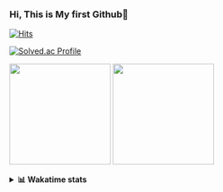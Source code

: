 ### Hi, This is My first Github👋
[![Hits](https://hits.seeyoufarm.com/api/count/incr/badge.svg?url=https%3A%2F%2Fgithub.com%2FJonghyun-Park1027&count_bg=%2379C83D&title_bg=%23555555&icon=&icon_color=%23E7E7E7&title=hits&edge_flat=false)](https://hits.seeyoufarm.com)
<br>

[![Solved.ac Profile](http://mazassumnida.wtf/api/v2/generate_badge?boj=ppjjhh1027)](https://solved.ac/ppjjhh1027/)

<p>
  <img height="180em" src="https://github-readme-stats-eight-rho-29.vercel.app/api?username=Jonghyun-Park1027&show_icons=true&include_all_commits=true&bg_color=30,e96443,904e95&title_color=fff&text_color=fff">
  <img height="180em" src="https://github-readme-stats-eight-rho-29.vercel.app/api/top-langs/?username=Jonghyun-Park1027&layout=compact&bg_color=30,e96443,904e95&title_color=fff&text_color=fff">


</p>
<details>
<summary><b>📊 Wakatime stats</b><br></summary>
<div>
<hr/>




<!--START_SECTION:waka-->
![Code Time](http://img.shields.io/badge/Code%20Time-151%20hrs%207%20mins-blue)

![Profile Views](http://img.shields.io/badge/Profile%20Views-0-blue)

**🐱 My GitHub Data** 

> 📦 94.4 kB Used in GitHub's Storage 
 > 
> 🏆 125 Contributions in the Year 2023
 > 
> 🚫 Not Opted to Hire
 > 
> 📜 12 Public Repositories 
 > 
> 🔑 8 Private Repositories 
 > 
**I'm an Early 🐤** 

```text
🌞 Morning                35 commits          ████░░░░░░░░░░░░░░░░░░░░░   17.86 % 
🌆 Daytime                94 commits          ████████████░░░░░░░░░░░░░   47.96 % 
🌃 Evening                61 commits          ████████░░░░░░░░░░░░░░░░░   31.12 % 
🌙 Night                  6 commits           █░░░░░░░░░░░░░░░░░░░░░░░░   03.06 % 
```
📅 **I'm Most Productive on Sunday** 

```text
Monday                   22 commits          ███░░░░░░░░░░░░░░░░░░░░░░   11.22 % 
Tuesday                  14 commits          ██░░░░░░░░░░░░░░░░░░░░░░░   07.14 % 
Wednesday                16 commits          ██░░░░░░░░░░░░░░░░░░░░░░░   08.16 % 
Thursday                 17 commits          ██░░░░░░░░░░░░░░░░░░░░░░░   08.67 % 
Friday                   41 commits          █████░░░░░░░░░░░░░░░░░░░░   20.92 % 
Saturday                 42 commits          █████░░░░░░░░░░░░░░░░░░░░   21.43 % 
Sunday                   44 commits          ██████░░░░░░░░░░░░░░░░░░░   22.45 % 
```


📊 **This Week I Spent My Time On** 

```text
🕑︎ Time Zone: Asia/Seoul

💬 Programming Languages: 
Jupyter                  5 hrs 14 mins       ████████████████████████░   94.05 % 
HTML                     7 mins              █░░░░░░░░░░░░░░░░░░░░░░░░   02.30 % 
Text                     5 mins              ░░░░░░░░░░░░░░░░░░░░░░░░░   01.63 % 
Markdown                 3 mins              ░░░░░░░░░░░░░░░░░░░░░░░░░   00.99 % 
GitIgnore file           2 mins              ░░░░░░░░░░░░░░░░░░░░░░░░░   00.80 % 

🔥 Editors: 
PyCharm                  5 hrs 34 mins       █████████████████████████   100.00 % 

🐱‍💻 Projects: 
3주차                      2 hrs 38 mins       ████████████░░░░░░░░░░░░░   47.27 % 
통계분석론                    2 hrs 3 mins        █████████░░░░░░░░░░░░░░░░   36.82 % 
Codingtest-practice      37 mins             ███░░░░░░░░░░░░░░░░░░░░░░   11.15 % 
Unknown Project          15 mins             █░░░░░░░░░░░░░░░░░░░░░░░░   04.52 % 
pandas                   0 secs              ░░░░░░░░░░░░░░░░░░░░░░░░░   00.15 % 

💻 Operating System: 
Windows                  5 hrs 34 mins       █████████████████████████   100.00 % 
```

**I Mostly Code in Jupyter Notebook** 

```text
Jupyter Notebook         8 repos             █████████████░░░░░░░░░░░░   53.33 % 
HTML                     3 repos             █████░░░░░░░░░░░░░░░░░░░░   20.00 % 
Python                   3 repos             █████░░░░░░░░░░░░░░░░░░░░   20.00 % 
R                        1 repo              ██░░░░░░░░░░░░░░░░░░░░░░░   06.67 % 
```




 Last Updated on 19/03/2023 18:35:45 UTC
<!--END_SECTION:waka-->
</details>



